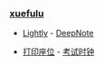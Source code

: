 ### **[xuefulu](http://xuefulu.com/)**

+ [Lightly](https://lightly.teamcode.com/login) - [DeepNote](https://deepnote.com/sign-in)

+ [打印座位](https://508cst.gcu.edu.cn/seat) - [考试时钟](http://508cst.gcu.edu.cn/clock/)
